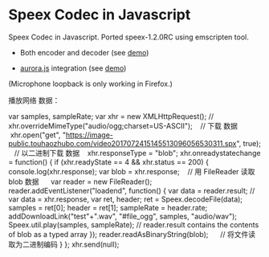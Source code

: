 Speex Codec in Javascript
=========================

Speex Codec in Javascript. Ported speex-1.2.0RC using emscripten tool. 

* Both encoder and decoder (see [demo](http://jpemartins.github.com/speex.js/))

* [aurora.js](http://github.com/ofmlabs/aurora.js) integration (see [demo](http://jpemartins.github.com/speex.js/aurora.html))

(Microphone loopback is only working in Firefox.)

 播放网络 数据：
 
   var samples, sampleRate;
    var xhr = new XMLHttpRequest();
    // xhr.overrideMimeType("audio/ogg;charset=US-ASCII");
    // 下载 数据
    xhr.open("get", "https://image-public.touhaozhubo.com/video2017072415145513096056530311.spx", true);
    // 以二进制下载 数据
    xhr.responseType = "blob";
    xhr.onreadystatechange = function() {
    if (xhr.readyState == 4 && xhr.status == 200) {
      console.log(xhr.response);
      var blob =  xhr.response;
    // 用 FileReader 读取 blob 数据
      var reader = new FileReader();
      reader.addEventListener("loadend", function() {
        var data = reader.result;
        // var data =  xhr.response,
        var  ret, header;
        ret = Speex.decodeFile(data);
        samples = ret[0];
        header = ret[1];
        sampleRate = header.rate;
        addDownloadLink("test"+".wav", "#file_ogg",
          samples, "audio/wav");
        Speex.util.play(samples, sampleRate);
         // reader.result contains the contents of blob as a typed array
      });
      reader.readAsBinaryString(blob);
      // 将文件读取为二进制编码
    }
    };
    xhr.send(null);


    
